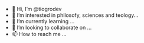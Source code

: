 - 👋 Hi, I’m @tiogrodev
- 👀 I’m interested in philosofy, sciences and teology...
- 🌱 I’m currently learning ...
- 💞️ I’m looking to collaborate on ...
- 📫 How to reach me ...

<!---
tiogrodev/tiogrodev is a ✨ special ✨ repository because its `README.md` (this file) appears on your GitHub profile.
You can click the Preview link to take a look at your changes.
--->
